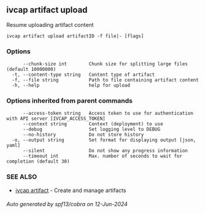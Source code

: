 ## ivcap artifact upload

Resume uploading artifact content

```
ivcap artifact upload artifactID -f file|- [flags]
```

### Options

```
      --chunk-size int        Chunk size for splitting large files (default 10000000)
  -t, --content-type string   Content type of artifact
  -f, --file string           Path to file containing artifact content
  -h, --help                  help for upload
```

### Options inherited from parent commands

```
      --access-token string   Access token to use for authentication with API server [IVCAP_ACCESS_TOKEN]
      --context string        Context (deployment) to use
      --debug                 Set logging level to DEBUG
      --no-history            Do not store history
  -o, --output string         Set format for displaying output [json, yaml]
      --silent                Do not show any progress information
      --timeout int           Max. number of seconds to wait for completion (default 30)
```

### SEE ALSO

* [ivcap artifact](ivcap_artifact.md)	 - Create and manage artifacts 

###### Auto generated by spf13/cobra on 12-Jun-2024
